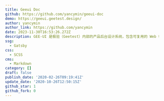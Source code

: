 ```yaml
---
title: Geeui Doc
github: https://github.com/yancymin/geeui-doc
demo: https://geeui.geetest.design/
author: yancymin
author_link: https://github.com/yancymin
date: 2023-11-30T16:53:26.272Z
description: GEE-UI 是极验（Geetest）内部的产品后台设计系统，包含可复用的 Web UI 组件、视觉样式和设计准则。
ssg:
  - Gatsby
css:
  - SCSS
cms:
  - Markdown
category: []
draft: false
publish_date: '2020-02-26T09:19:41Z'
update_date: '2020-10-26T12:50:15Z'
github_star: 1
github_fork: 0
---
```

